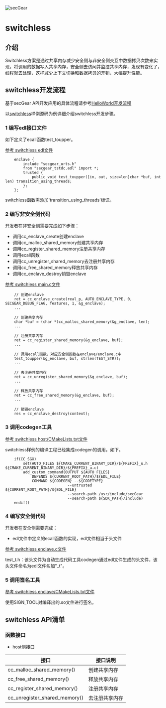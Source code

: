 <img src="docs/logo.png" alt="secGear" style="zoom:100%;" />

switchless
============================

介绍
-----------

Switchless方案是通过共享内存减少安全侧与非安全侧交互中数据拷贝次数来实现，将调用的数据写入共享内存，安全侧去访问并监控共享内存，发现有变化了，线程就去处理，这样减少上下文切换和数据拷贝的开销，大幅提升性能。

switchless开发流程
------------------------------

基于secGear API开发应用的具体流程请参考[HelloWorld开发流程](../../README.md)

以[switchless](../switchless)样例源码为例详细介绍switchless开发步骤。

### 1 编写edl接口文件

如下定义了ecall函数test_toupper。

[参考 switchless edl文件](./switchless.edl)

```
	enclave {
		include "secgear_urts.h"
		from "secgear_tstdc.edl" import *;
		trusted {
			public void test_toupper([in, out, size=len]char *buf, int len) transition_using_threads;
		};
	};
```

switchless函数需添加'transition_using_threads'标识。

### 2 编写非安全侧代码
开发者在非安全侧需要完成如下步骤：
- 调用cc_enclave_create创建enclave
- 调用cc_malloc_shared_memory创建共享内存
- 调用cc_register_shared_memory注册共享内存
- 调用ecall函数
- 调用cc_unregister_shared_memory去注册共享内存
- 调用cc_free_shared_memory释放共享内存
- 调用cc_enclave_destroy销毁enclave

[参考 switchless main.c文件](./host/main.c)
```
    // 创建enclave
    ret = cc_enclave_create(real_p, AUTO_ENCLAVE_TYPE, 0, SECGEAR_DEBUG_FLAG, features, 1, &g_enclave);
    ...

	// 创建共享内存
    char *buf = (char *)cc_malloc_shared_memory(&g_enclave, len);
    ...

	// 注册共享内存
    ret = cc_register_shared_memory(&g_enclave, buf);
    ...

    // 调用ecall函数，对应安全侧函数在enclave/enclave.c中
    test_toupper(&g_enclave, buf, strlen(TEST_STR));
    ...

	// 去注册共享内存
    ret = cc_unregister_shared_memory(&g_enclave, buf);
    ...

	// 释放共享内存
    ret = cc_free_shared_memory(&g_enclave, buf);
    ...

    // 销毁enclave
    res = cc_enclave_destroy(context);
```

### 3 调用codegen工具
[参考 switchless host/CMakeLists.txt文件](./host/CMakeLists.txt)

switchless样例的编译工程已经集成codegen的调用，如下。

```	
	if(CC_SGX)
		set(AUTO_FILES ${CMAKE_CURRENT_BINARY_DIR}/${PREFIX}_u.h ${CMAKE_CURRENT_BINARY_DIR}/${PREFIX}_u.c)
		add_custom_command(OUTPUT ${AUTO_FILES}
			DEPENDS ${CURRENT_ROOT_PATH}/${EDL_FILE}
			COMMAND ${CODEGEN} --${CODETYPE}
							--untrusted ${CURRENT_ROOT_PATH}/${EDL_FILE}
							--search-path /usr/include/secGear
							--search-path ${SDK_PATH}/include)
	endif()
```


### 4 编写安全侧代码
开发者在安全侧需要完成：
- edl文件中定义的ecall函数的实现，edl文件相当于头文件

[参考 switchless enclave.c文件](./enclave/enclave.c)

test_t.h：该头文件为自动生成代码工具codegen通过edl文件生成的头文件，该头文件命名为edl文件名加"_t"。

### 5 调用签名工具

[参考 switchless enclave/CMakeLists.txt文件](./enclave/CMakeLists.txt)

使用SIGN_TOOL对编译出的.so文件进行签名。

switchless API清单
------------------------------
### 函数接口
- host侧接口

|  接口   | 接口说明  |
|  ----  | ----  |
| cc_malloc_shared_memory()  | 创建共享内存 |
| cc_free_shared_memory()  | 释放共享内存 |
| cc_register_shared_memory()  | 注册共享内存 |
| cc_unregister_shared_memory() | 去注册共享内存 |
